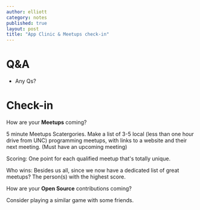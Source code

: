```yaml
---
author: elliott
category: notes
published: true
layout: post
title: "App Clinic & Meetups check-in"
---
```


# Q&A 

- Any Qs?

# Check-in

How are your **Meetups** coming?

5 minute Meetups Scatergories.  Make a list of 3-5 local (less than one hour drive from UNC) programming meetups, with links 
to a website and their next meeting. (Must have an upcoming meeting)

Scoring: One point for each qualified meetup that's totally unique.

Who wins: Besides us all, since we now have a dedicated list of great meetups? The person(s)
with the highest score.

How are your **Open Source** contributions coming?

Consider playing a similar game with some friends.
